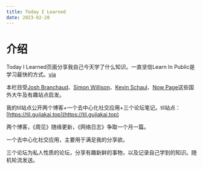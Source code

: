 ```yaml
---
title: Today I Learned
date: 2023-02-28
---
```


# 介绍

Today I Learned页面分享我自己今天学了什么知识。一直坚信Learn In Public是学习最快的方式。[via](https://www.swyx.io/learn-in-public)

本栏目受[Josh Branchaud](https://github.com/jbranchaud/til)、[Simon Willison](https://til.simonwillison.net/)、[Kevin Schaul](https://www.kschaul.com/til/)、[Now Page](https://nownownow.com/)这些国外大牛及有趣站点启发。

我的til站点公开两个博客+一个去中心化社交应用+三个论坛笔记。til站点：[https://til.gujiakai.top](https://til.gujiakai.top)

两个博客，《周见》随缘更新，《网络日志》争取一个月一篇。

一个去中心化社交应用，主要用于满足我的分享欲。

三个论坛为私人性质的论坛，分享有趣新鲜的事物，以及记录自己学到的知识。随机轮流发送。

